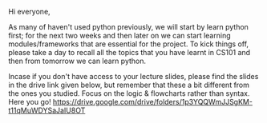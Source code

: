 Hi everyone, 

As many of haven't used python previously, we will start by learn python first; for the next two weeks and then later on we can start learning modules/frameworks that are essential for the project.
To kick things off, please take a day to recall all the topics that you have learnt in CS101 and then from tomorrow we can learn python. 

Incase if you don't have access to your lecture slides, please find the slides in the drive link given below, but remember that these a bit different from the ones you studied. Focus on the logic & flowcharts rather than syntax.
Here you go!
https://drive.google.com/drive/folders/1p3YQQWmJJSgKM-t11qMuWDYSaJaIU8OT

